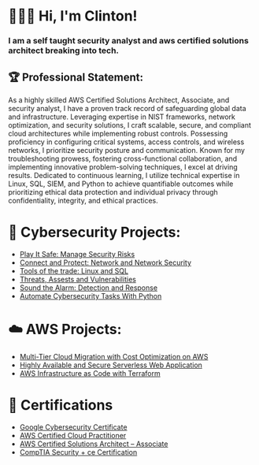<h1>👨🏾‍💻 Hi, I'm Clinton!</h1>

<h3>I am a self taught security analyst and aws certified solutions architect breaking into tech.</h3>

<h2>🏆 Professional Statement: </h2>

As a highly skilled AWS Certified Solutions Architect, Associate, and security analyst, I have a proven track record of safeguarding global data and infrastructure. Leveraging expertise in NIST frameworks, network optimization, and security solutions, I craft scalable, secure, and compliant cloud architectures while implementing robust controls. Possessing proficiency in configuring critical systems, access controls, and wireless networks, I prioritize security posture and communication. Known for my troubleshooting prowess, fostering cross-functional collaboration, and implementing innovative problem-solving techniques, I excel at driving results. Dedicated to continuous learning, I utilize technical expertise in Linux, SQL, SIEM, and Python to achieve quantifiable outcomes while prioritizing ethical data protection and individual privacy through confidentiality, integrity, and ethical practices.

<h1>🤖 Cybersecurity Projects:</h1>

- [Play It Safe: Manage Security Risks](https://github.com/clintonsenaye/Play-It-Safe-Manage-Security-Risks)
- [Connect and Protect: Network and Network Security](https://github.com/clintonsenaye/Connect-and-Protect-Network-and-Network-Security)
- [Tools of the trade: Linux and SQL](https://github.com/clintonsenaye/Tools-of-the-trade-Linux-and-SQL)
- [Threats, Assests and Vulnerabilities](https://github.com/clintonsenaye/Threats-Assests-and-Vulnerabilities)
- [Sound the Alarm: Detection and Response](https://github.com/clintonsenaye/Sound-the-Alarm-Detection-and-Response)
- [Automate Cybersecurity Tasks With Python](https://github.com/clintonsenaye/Automate-Cybersecurity-Tasks-With-Python)

<h1>☁️ AWS Projects:</h1>

- [Multi-Tier Cloud Migration with Cost Optimization on AWS](https://github.com/clintonsenaye/Multi-Tier-Cloud-Migration-with-Cost-Optimization-on-AWS)
- [Highly Available and Secure Serverless Web Application](https://github.com/clintonsenaye/Highly-Available-and-Secure-Serverless-Web-Application)
- [AWS Infrastructure as Code with Terraform](https://github.com/clintonsenaye/aws-infra-terraform.git)

<h1>🏅 Certifications</h1>

- [Google Cybersecurity Certificate](https://www.credly.com/badges/e51ee6b4-5af9-4640-80e3-b2ba12c8c5f6/public_url)
- [AWS Certified Cloud Practitioner](https://www.credly.com/badges/ba59f111-ba4a-426d-a302-56e7cb449808/public_url)
- [AWS Certified Solutions Architect – Associate](https://www.credly.com/badges/54398c2e-cf86-4346-be5d-6a47d6f7debf/public_url)
- [CompTIA Security + ce Certification](https://www.credly.com/badges/8e754947-af44-4c73-8306-af3fdfaa5d88/public_url)





